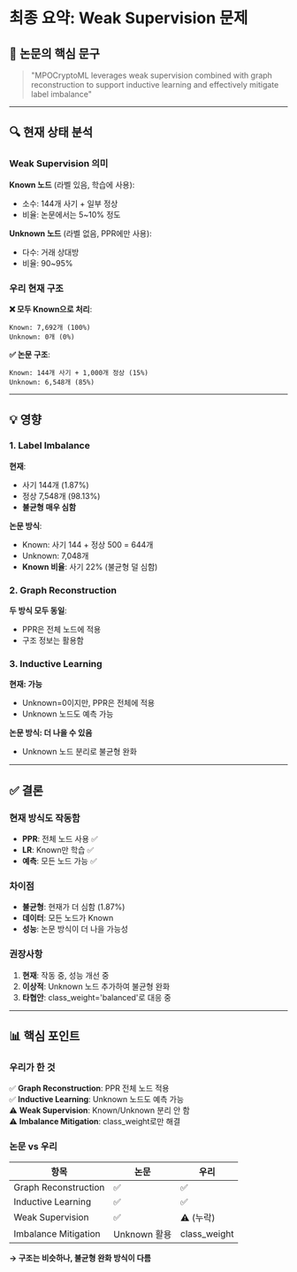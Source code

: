 # 최종 요약: Weak Supervision 문제

## 🎯 논문의 핵심 문구

> "MPOCryptoML leverages weak supervision combined with graph reconstruction to support inductive learning and effectively mitigate label imbalance"

---

## 🔍 현재 상태 분석

### Weak Supervision 의미

**Known 노드** (라벨 있음, 학습에 사용):

- 소수: 144개 사기 + 일부 정상
- 비율: 논문에서는 5~10% 정도

**Unknown 노드** (라벨 없음, PPR에만 사용):

- 다수: 거래 상대방
- 비율: 90~95%

### 우리 현재 구조

**❌ 모두 Known으로 처리**:

```
Known: 7,692개 (100%)
Unknown: 0개 (0%)
```

**✅ 논문 구조**:

```
Known: 144개 사기 + 1,000개 정상 (15%)
Unknown: 6,548개 (85%)
```

---

## 💡 영향

### 1. Label Imbalance

**현재**:

- 사기 144개 (1.87%)
- 정상 7,548개 (98.13%)
- **불균형 매우 심함**

**논문 방식**:

- Known: 사기 144 + 정상 500 = 644개
- Unknown: 7,048개
- **Known 비율**: 사기 22% (불균형 덜 심함)

### 2. Graph Reconstruction

**두 방식 모두 동일**:

- PPR은 전체 노드에 적용
- 구조 정보는 활용함

### 3. Inductive Learning

**현재: 가능**

- Unknown=0이지만, PPR은 전체에 적용
- Unknown 노드도 예측 가능

**논문 방식: 더 나을 수 있음**

- Unknown 노드 분리로 불균형 완화

---

## ✅ 결론

### 현재 방식도 작동함

- **PPR**: 전체 노드 사용 ✅
- **LR**: Known만 학습 ✅
- **예측**: 모든 노드 가능 ✅

### 차이점

- **불균형**: 현재가 더 심함 (1.87%)
- **데이터**: 모든 노드가 Known
- **성능**: 논문 방식이 더 나을 가능성

### 권장사항

1. **현재**: 작동 중, 성능 개선 중
2. **이상적**: Unknown 노드 추가하여 불균형 완화
3. **타협안**: class_weight='balanced'로 대응 중

---

## 📊 핵심 포인트

### 우리가 한 것

✅ **Graph Reconstruction**: PPR 전체 노드 적용  
✅ **Inductive Learning**: Unknown 노드도 예측 가능  
⚠️ **Weak Supervision**: Known/Unknown 분리 안 함  
⚠️ **Imbalance Mitigation**: class_weight로만 해결

### 논문 vs 우리

| 항목                 | 논문         | 우리         |
| -------------------- | ------------ | ------------ |
| Graph Reconstruction | ✅           | ✅           |
| Inductive Learning   | ✅           | ✅           |
| Weak Supervision     | ✅           | ⚠️ (누락)    |
| Imbalance Mitigation | Unknown 활용 | class_weight |

**→ 구조는 비슷하나, 불균형 완화 방식이 다름**
